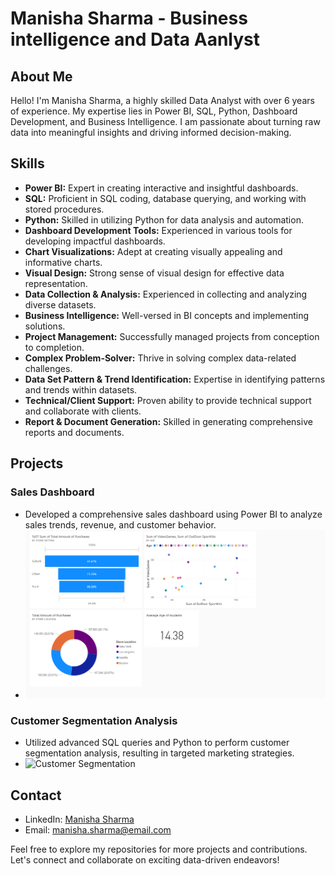 # Manisha Sharma - Business intelligence and Data Aanlyst

## About Me
Hello! I'm Manisha Sharma, a highly skilled Data Analyst with over 6 years of experience. My expertise lies in Power BI, SQL, Python, Dashboard Development, and Business Intelligence. I am passionate about turning raw data into meaningful insights and driving informed decision-making.

## Skills
- **Power BI:** Expert in creating interactive and insightful dashboards.
- **SQL:** Proficient in SQL coding, database querying, and working with stored procedures.
- **Python:** Skilled in utilizing Python for data analysis and automation.
- **Dashboard Development Tools:** Experienced in various tools for developing impactful dashboards.
- **Chart Visualizations:** Adept at creating visually appealing and informative charts.
- **Visual Design:** Strong sense of visual design for effective data representation.
- **Data Collection & Analysis:** Experienced in collecting and analyzing diverse datasets.
- **Business Intelligence:** Well-versed in BI concepts and implementing solutions.
- **Project Management:** Successfully managed projects from conception to completion.
- **Complex Problem-Solver:** Thrive in solving complex data-related challenges.
- **Data Set Pattern & Trend Identification:** Expertise in identifying patterns and trends within datasets.
- **Technical/Client Support:** Proven ability to provide technical support and collaborate with clients.
- **Report & Document Generation:** Skilled in generating comprehensive reports and documents.

## Projects

### Sales Dashboard
- Developed a comprehensive sales dashboard using Power BI to analyze sales trends, revenue, and customer behavior.
- ![Sales Dashboard](capstone_dashboard.png)

### Customer Segmentation Analysis
- Utilized advanced SQL queries and Python to perform customer segmentation analysis, resulting in targeted marketing strategies.
- ![Customer Segmentation](images/customer_segmentation.png)

## Contact
- LinkedIn: [Manisha Sharma](https://www.linkedin.com/in/manisha-sharma)
- Email: manisha.sharma@email.com

Feel free to explore my repositories for more projects and contributions. Let's connect and collaborate on exciting data-driven endeavors!
